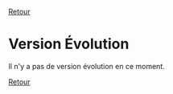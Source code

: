 [Retour](../README.md)

# Version Évolution

Il n'y a pas de version évolution en ce moment.
<!--Cette version Évolution est destinée aux utilisateurs impatients de tester les nouveautés de GazePlay. Les autres choisiront la version "Stable".

[Version évolution 1.1.0](https://github.com/schwabdidier/GazePlay/releases/download/GazePlay-1.1.0/gazeplay-1.1.0.zip)

L'installation se fait en extrayant le répertoire gazeplay du *zip*. Installez ce répertoire dans le répertoire de l'utilisateur. Le lancement se fait en double cliquant sur *gazeplay.bat* qui se trouve dans le répertoire *bin*. Il est conseillé de créer un racourci pour lancer depuis le bureau.

Il n'est plus nécessaire d'installer le tobii-setup qui est maintenant pré-installé.

<!--[Version stable 1.0.6](https://github.com/schwabdidier/GazePlay/releases/download/GazePlay-SNAPSHOT-1.0.6/gazeplay-1.0.6.jar)-->

[Retour](../README.md)